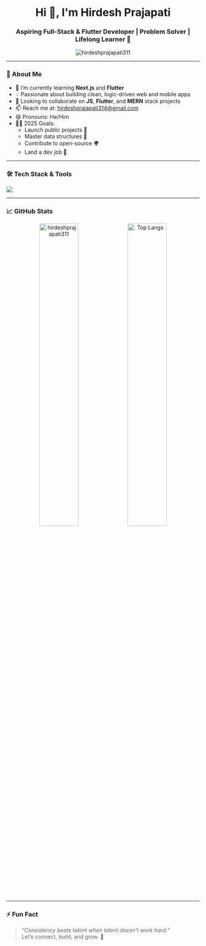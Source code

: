 <h1 align="center">Hi 👋, I'm Hirdesh Prajapati</h1>
<h3 align="center">Aspiring Full-Stack & Flutter Developer | Problem Solver | Lifelong Learner 🚀</h3>

<p align="center">
  <img src="https://komarev.com/ghpvc/?username=hirdeshprajapati311&label=Profile%20views&color=0e75b6&style=flat" alt="hirdeshprajapati311" />
</p>

---

### 🧠 About Me

- 🔭 I’m currently learning **Next.js** and **Flutter**
- 💡 Passionate about building clean, logic-driven web and mobile apps
- 🤝 Looking to collaborate on **JS**, **Flutter**, and **MERN** stack projects
- 📫 Reach me at: [hirdeshprajapati314@gmail.com](mailto:hirdeshprajapati314@gmail.com)
- 😄 Pronouns: He/Him
- 🧗‍♂️ 2025 Goals:
  - Launch public projects 🧪  
  - Master data structures 🧠  
  - Contribute to open-source 🌍  
  - Land a dev job 💼

---

### 🛠️ Tech Stack & Tools

<p align="left">
  <img src="https://skillicons.dev/icons?i=js,ts,react,next,flutter,dart,nodejs,express,mongodb,tailwind,git,github,vscode,python" />
</p>

---

### 📈 GitHub Stats

<p align="center">
  <img src="https://github-readme-stats.vercel.app/api?username=hirdeshprajapati311&show_icons=true&locale=en&theme=radical" alt="hirdeshprajapati311" width="45%" />
  <img src="https://github-readme-stats.vercel.app/api/top-langs/?username=hirdeshprajapati311&layout=compact&theme=radical" alt="Top Langs" width="45%" />
</p>

---

### ⚡ Fun Fact

> _“Consistency beats talent when talent doesn't work hard.”_  
Let’s connect, build, and grow. 🚀
